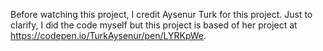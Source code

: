 Before watching this project, I credit Aysenur Turk for this project. Just to clarify, I did the code myself but this project is based of her project at https://codepen.io/TurkAysenur/pen/LYRKpWe.
